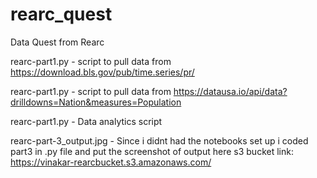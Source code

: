 # rearc_quest

Data Quest from Rearc

rearc-part1.py - script to pull data from https://download.bls.gov/pub/time.series/pr/

rearc-part1.py - script to pull data from https://datausa.io/api/data?drilldowns=Nation&measures=Population

rearc-part1.py - Data analytics script

rearc-part-3_output.jpg - Since i didnt had the notebooks set up i coded part3 in .py file and put the screenshot of output here
s3 bucket link: https://vinakar-rearcbucket.s3.amazonaws.com/
